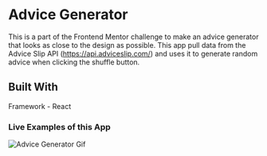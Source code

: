 # Advice Generator
This is a part of the Frontend Mentor challenge to make an advice generator that looks as close to the design as possible.
This app pull data from the Advice Slip API (https://api.adviceslip.com/) and uses it to generate random advice when clicking the shuffle button.

## Built With

Framework - React 

### Live Examples of this App




![Advice Generator Gif](https://user-images.githubusercontent.com/89033364/162085312-626b8215-1bcf-4c2d-86ae-33b32efe1df4.gif)
